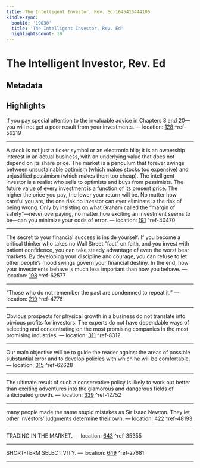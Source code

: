 ```yaml
---
title: The Intelligent Investor, Rev. Ed-1645415444106
kindle-sync:
  bookId: '19030'
  title: 'The Intelligent Investor, Rev. Ed'
  highlightsCount: 10
---
```

# The Intelligent Investor, Rev. Ed
## Metadata


## Highlights
if you pay special attention to the invaluable advice in Chapters 8 and 20—you will not get a poor result from your investments. — location: [128]() ^ref-56219

---
A stock is not just a ticker symbol or an electronic blip; it is an ownership interest in an actual business, with an underlying value that does not depend on its share price. The market is a pendulum that forever swings between unsustainable optimism (which makes stocks too expensive) and unjustified pessimism (which makes them too cheap). The intelligent investor is a realist who sells to optimists and buys from pessimists. The future value of every investment is a function of its present price. The higher the price you pay, the lower your return will be. No matter how careful you are, the one risk no investor can ever eliminate is the risk of being wrong. Only by insisting on what Graham called the “margin of safety”—never overpaying, no matter how exciting an investment seems to be—can you minimize your odds of error. — location: [191]() ^ref-40470

---
The secret to your financial success is inside yourself. If you become a critical thinker who takes no Wall Street “fact” on faith, and you invest with patient confidence, you can take steady advantage of even the worst bear markets. By developing your discipline and courage, you can refuse to let other people’s mood swings govern your financial destiny. In the end, how your investments behave is much less important than how you behave. — location: [198]() ^ref-62577

---
“Those who do not remember the past are condemned to repeat it.” — location: [219]() ^ref-4776

---
Obvious prospects for physical growth in a business do not translate into obvious profits for investors. The experts do not have dependable ways of selecting and concentrating on the most promising companies in the most promising industries. — location: [311]() ^ref-8312

---
Our main objective will be to guide the reader against the areas of possible substantial error and to develop policies with which he will be comfortable. — location: [315]() ^ref-62628

---
The ultimate result of such a conservative policy is likely to work out better than exciting adventures into the glamorous and dangerous fields of anticipated growth. — location: [339]() ^ref-12752

---
many people made the same stupid mistakes as Sir Isaac Newton. They let other investors’ judgments determine their own. — location: [422]() ^ref-48193

---
TRADING IN THE MARKET. — location: [643]() ^ref-35355

---
SHORT-TERM SELECTIVITY. — location: [649]() ^ref-27681

---
